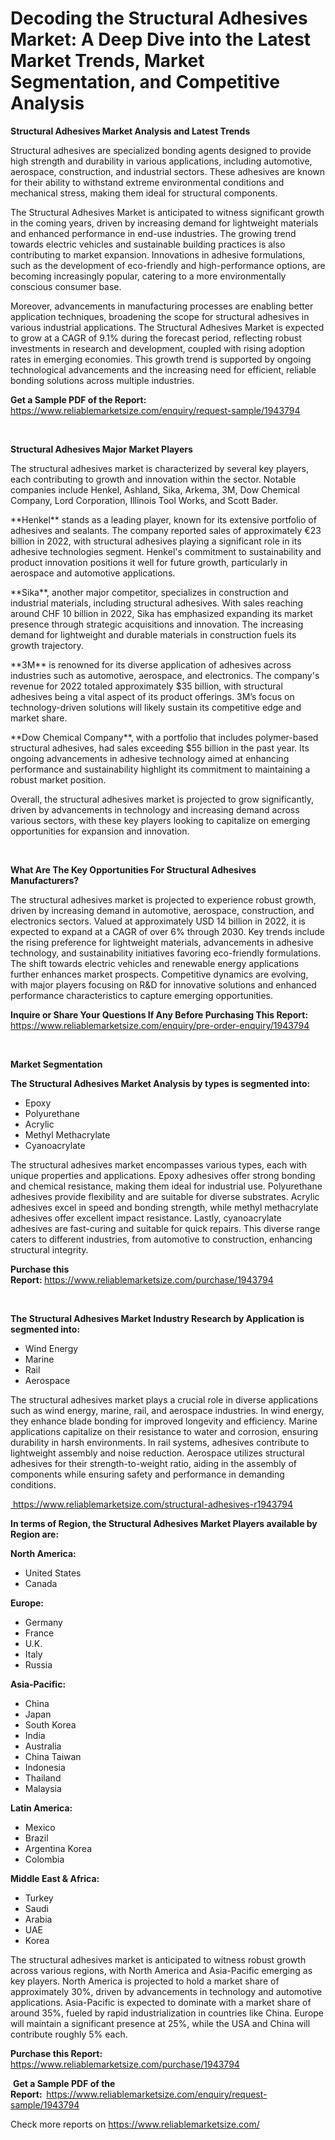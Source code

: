 <p><h1>Decoding the Structural Adhesives Market: A Deep Dive into the Latest Market Trends, Market Segmentation, and Competitive Analysis</h1></p><p><strong>Structural Adhesives Market Analysis and Latest Trends</strong></p>
<p><p>Structural adhesives are specialized bonding agents designed to provide high strength and durability in various applications, including automotive, aerospace, construction, and industrial sectors. These adhesives are known for their ability to withstand extreme environmental conditions and mechanical stress, making them ideal for structural components.</p><p>The Structural Adhesives Market is anticipated to witness significant growth in the coming years, driven by increasing demand for lightweight materials and enhanced performance in end-use industries. The growing trend towards electric vehicles and sustainable building practices is also contributing to market expansion. Innovations in adhesive formulations, such as the development of eco-friendly and high-performance options, are becoming increasingly popular, catering to a more environmentally conscious consumer base.</p><p>Moreover, advancements in manufacturing processes are enabling better application techniques, broadening the scope for structural adhesives in various industrial applications. The Structural Adhesives Market is expected to grow at a CAGR of 9.1% during the forecast period, reflecting robust investments in research and development, coupled with rising adoption rates in emerging economies. This growth trend is supported by ongoing technological advancements and the increasing need for efficient, reliable bonding solutions across multiple industries.</p></p>
<p><strong>Get a Sample PDF of the Report:&nbsp;</strong> <a href="https://www.reliablemarketsize.com/enquiry/request-sample/1943794?utm_campaign=1789&utm_medium=2&utm_source=Github&utm_content=ia&utm_term=06032025&utm_id=structural-adhesives">https://www.reliablemarketsize.com/enquiry/request-sample/1943794</a></p>
<p>&nbsp;</p>
<p><strong>Structural Adhesives Major Market Players</strong></p>
<p><p>The structural adhesives market is characterized by several key players, each contributing to growth and innovation within the sector. Notable companies include Henkel, Ashland, Sika, Arkema, 3M, Dow Chemical Company, Lord Corporation, Illinois Tool Works, and Scott Bader.</p><p>**Henkel** stands as a leading player, known for its extensive portfolio of adhesives and sealants. The company reported sales of approximately €23 billion in 2022, with structural adhesives playing a significant role in its adhesive technologies segment. Henkel's commitment to sustainability and product innovation positions it well for future growth, particularly in aerospace and automotive applications.</p><p>**Sika**, another major competitor, specializes in construction and industrial materials, including structural adhesives. With sales reaching around CHF 10 billion in 2022, Sika has emphasized expanding its market presence through strategic acquisitions and innovation. The increasing demand for lightweight and durable materials in construction fuels its growth trajectory.</p><p>**3M** is renowned for its diverse application of adhesives across industries such as automotive, aerospace, and electronics. The company's revenue for 2022 totaled approximately $35 billion, with structural adhesives being a vital aspect of its product offerings. 3M’s focus on technology-driven solutions will likely sustain its competitive edge and market share.</p><p>**Dow Chemical Company**, with a portfolio that includes polymer-based structural adhesives, had sales exceeding $55 billion in the past year. Its ongoing advancements in adhesive technology aimed at enhancing performance and sustainability highlight its commitment to maintaining a robust market position.</p><p>Overall, the structural adhesives market is projected to grow significantly, driven by advancements in technology and increasing demand across various sectors, with these key players looking to capitalize on emerging opportunities for expansion and innovation.</p></p>
<p>&nbsp;</p>
<p><strong>What Are The Key Opportunities For Structural Adhesives Manufacturers?</strong></p>
<p><p>The structural adhesives market is projected to experience robust growth, driven by increasing demand in automotive, aerospace, construction, and electronics sectors. Valued at approximately USD 14 billion in 2022, it is expected to expand at a CAGR of over 6% through 2030. Key trends include the rising preference for lightweight materials, advancements in adhesive technology, and sustainability initiatives favoring eco-friendly formulations. The shift towards electric vehicles and renewable energy applications further enhances market prospects. Competitive dynamics are evolving, with major players focusing on R&D for innovative solutions and enhanced performance characteristics to capture emerging opportunities.</p></p>
<p><strong>Inquire or Share Your Questions If Any Before Purchasing This Report:</strong> <a href="https://www.reliablemarketsize.com/enquiry/pre-order-enquiry/1943794?utm_campaign=1789&utm_medium=2&utm_source=Github&utm_content=ia&utm_term=06032025&utm_id=structural-adhesives">https://www.reliablemarketsize.com/enquiry/pre-order-enquiry/1943794</a></p>
<p>&nbsp;</p>
<p><strong>Market Segmentation</strong></p>
<p><strong>The Structural Adhesives Market Analysis by types is segmented into:</strong></p>
<p><ul><li>Epoxy</li><li>Polyurethane</li><li>Acrylic</li><li>Methyl Methacrylate</li><li>Cyanoacrylate</li></ul></p>
<p><p>The structural adhesives market encompasses various types, each with unique properties and applications. Epoxy adhesives offer strong bonding and chemical resistance, making them ideal for industrial use. Polyurethane adhesives provide flexibility and are suitable for diverse substrates. Acrylic adhesives excel in speed and bonding strength, while methyl methacrylate adhesives offer excellent impact resistance. Lastly, cyanoacrylate adhesives are fast-curing and suitable for quick repairs. This diverse range caters to different industries, from automotive to construction, enhancing structural integrity.</p></p>
<p><strong>Purchase this Report:&nbsp;</strong><a href="https://www.reliablemarketsize.com/purchase/1943794?utm_campaign=1789&utm_medium=2&utm_source=Github&utm_content=ia&utm_term=06032025&utm_id=structural-adhesives">https://www.reliablemarketsize.com/purchase/1943794</a></p>
<p>&nbsp;</p>
<p><strong>The Structural Adhesives Market Industry Research by Application is segmented into:</strong></p>
<p><ul><li>Wind Energy</li><li>Marine</li><li>Rail</li><li>Aerospace</li></ul></p>
<p><p>The structural adhesives market plays a crucial role in diverse applications such as wind energy, marine, rail, and aerospace industries. In wind energy, they enhance blade bonding for improved longevity and efficiency. Marine applications capitalize on their resistance to water and corrosion, ensuring durability in harsh environments. In rail systems, adhesives contribute to lightweight assembly and noise reduction. Aerospace utilizes structural adhesives for their strength-to-weight ratio, aiding in the assembly of components while ensuring safety and performance in demanding conditions.</p></p>
<p><a href="https://www.reliablemarketsize.com/structural-adhesives-r1943794?utm_campaign=1789&utm_medium=2&utm_source=Github&utm_content=ia&utm_term=06032025&utm_id=structural-adhesives">&nbsp;https://www.reliablemarketsize.com/structural-adhesives-r1943794</a></p>
<p><strong>In terms of Region, the Structural Adhesives Market Players available by Region are:</strong></p>
<p>
    <p> <strong> North America: </strong>
        <ul>
            <li>United States</li>
            <li>Canada</li>
        </ul>
        </p> 
    <p> <strong> Europe: </strong>
        <ul>
            <li>Germany</li>
            <li>France</li>
            <li>U.K.</li>
            <li>Italy</li>
            <li>Russia</li>
        </ul>
        </p> 
    <p> <strong> Asia-Pacific: </strong>
        <ul>
            <li>China</li>
            <li>Japan</li>
            <li>South Korea</li>
            <li>India</li>
            <li>Australia</li>
            <li>China Taiwan</li>
            <li>Indonesia</li>
            <li>Thailand</li>
            <li>Malaysia</li>
        </ul>
        </p> 
    <p> <strong> Latin America: </strong>
        <ul>
            <li>Mexico</li>
            <li>Brazil</li>
            <li>Argentina Korea</li>
            <li>Colombia</li>
        </ul>
        </p> 
    <p> <strong> Middle East & Africa: </strong>
        <ul>
            <li>Turkey</li>
            <li>Saudi</li>
            <li>Arabia</li>
            <li>UAE</li>
            <li>Korea</li>
        </ul>
    </p>
    </p>
<p><p>The structural adhesives market is anticipated to witness robust growth across various regions, with North America and Asia-Pacific emerging as key players. North America is projected to hold a market share of approximately 30%, driven by advancements in technology and automotive applications. Asia-Pacific is expected to dominate with a market share of around 35%, fueled by rapid industrialization in countries like China. Europe will maintain a significant presence at 25%, while the USA and China will contribute roughly 5% each.</p></p>
<p><strong>Purchase this Report: </strong><a href="https://www.reliablemarketsize.com/purchase/1943794?utm_campaign=1789&utm_medium=2&utm_source=Github&utm_content=ia&utm_term=06032025&utm_id=structural-adhesives">https://www.reliablemarketsize.com/purchase/1943794</a></p>
<p>&nbsp;<strong>Get a Sample PDF of the Report:&nbsp;&nbsp;</strong><a href="https://www.reliablemarketsize.com/enquiry/request-sample/1943794?utm_campaign=1789&utm_medium=2&utm_source=Github&utm_content=ia&utm_term=06032025&utm_id=structural-adhesives">https://www.reliablemarketsize.com/enquiry/request-sample/1943794</a></p>
<p><strong></strong></p>
<p>Check more reports on <a href="https://www.reliablemarketsize.com/?utm_campaign=1789&utm_medium=2&utm_source=Github&utm_content=ia&utm_term=06032025&utm_id=structural-adhesives">https://www.reliablemarketsize.com/</a></p>